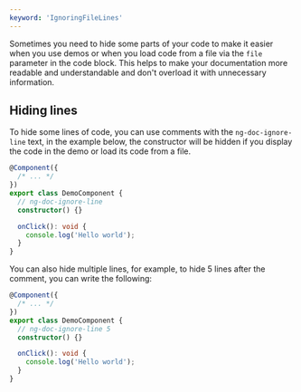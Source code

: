 ```yaml
---
keyword: 'IgnoringFileLines'
---
```


Sometimes you need to hide some parts of your code to make it easier when you use demos or when
you load code from a file via the `file` parameter in the code block. This helps to make your
documentation more readable and understandable and don't overload it with unnecessary information.

## Hiding lines

To hide some lines of code, you can use comments with the `ng-doc-ignore-line` text,
in the example below, the constructor will be hidden if you display the code in the demo or
load its code from a file.

```typescript name="demo.component.ts"
@Component({
  /* ... */
})
export class DemoComponent {
  // ng-doc-ignore-line
  constructor() {}

  onClick(): void {
    console.log('Hello world');
  }
}
```

You can also hide multiple lines, for example, to hide 5 lines after the comment, you can write
the following:

```typescript name="demo.component.ts"
@Component({
  /* ... */
})
export class DemoComponent {
  // ng-doc-ignore-line 5
  constructor() {}

  onClick(): void {
    console.log('Hello world');
  }
}
```

